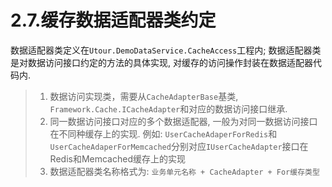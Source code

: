 # 2.7.缓存数据适配器类约定
数据适配器类定义在```Utour.DemoDataService.CacheAccess```工程内; 数据适配器类是对数据访问接口约定的方法的具体实现, 对缓存的访问操作封装在数据适配器代码内.
>1. 数据访问实现类，需要从```CacheAdapterBase```基类, ```Framework.Cache.ICacheAdapter```和对应的数据访问接口继承.
>2. 同一数据访问接口对应的多个数据适配器, 一般为对同一数据访问接口在不同种缓存上的实现.
例如: ```UserCacheAdaperForRedis```和```UserCacheAdaperForMemcached```分别对应```IUserCacheAdapter```接口在Redis和Memcached缓存上的实现
>3. 数据适配器类名称格式为: ```业务单元名称 + CacheAdapter + For缓存类型```

